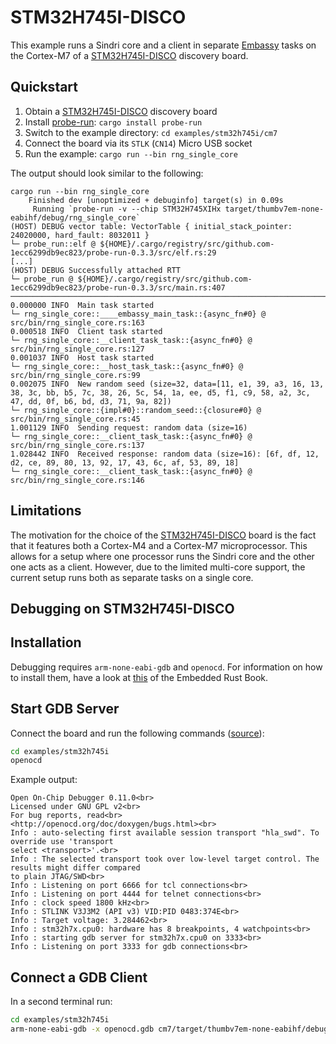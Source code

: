 # STM32H745I-DISCO

This example runs a Sindri core and a client in separate
[Embassy](https://embassy.dev/)
tasks on the Cortex-M7 of a
[STM32H745I-DISCO](https://www.st.com/en/evaluation-tools/stm32h745i-disco.html)
discovery board.

## Quickstart

1. Obtain a
[STM32H745I-DISCO](https://www.st.com/en/evaluation-tools/stm32h745i-disco.html)
discovery board
2. Install
[probe-run](https://crates.io/crates/probe-run):
`cargo install probe-run`
3. Switch to the example directory: `cd examples/stm32h745i/cm7`
4. Connect the board via its `STLK` (`CN14`) Micro USB socket
5. Run the example: `cargo run --bin rng_single_core`

The output should look similar to the following:

```output
cargo run --bin rng_single_core
    Finished dev [unoptimized + debuginfo] target(s) in 0.09s
     Running `probe-run -v --chip STM32H745XIHx target/thumbv7em-none-eabihf/debug/rng_single_core`
(HOST) DEBUG vector table: VectorTable { initial_stack_pointer: 24020000, hard_fault: 8032011 }
└─ probe_run::elf @ ${HOME}/.cargo/registry/src/github.com-1ecc6299db9ec823/probe-run-0.3.3/src/elf.rs:29
[...]
(HOST) DEBUG Successfully attached RTT
└─ probe_run @ ${HOME}/.cargo/registry/src/github.com-1ecc6299db9ec823/probe-run-0.3.3/src/main.rs:407
────────────────────────────────────────────────────────────────────────────────
0.000000 INFO  Main task started
└─ rng_single_core::____embassy_main_task::{async_fn#0} @ src/bin/rng_single_core.rs:163
0.000518 INFO  Client task started
└─ rng_single_core::__client_task_task::{async_fn#0} @ src/bin/rng_single_core.rs:127
0.001037 INFO  Host task started
└─ rng_single_core::__host_task_task::{async_fn#0} @ src/bin/rng_single_core.rs:99
0.002075 INFO  New random seed (size=32, data=[11, e1, 39, a3, 16, 13, 38, 3c, bb, b5, 7c, 38, 26, 5c, 54, 1a, ee, d5, f1, c9, 58, a2, 3c, 47, dd, 0f, b6, bd, d3, 71, 9a, 82])
└─ rng_single_core::{impl#0}::random_seed::{closure#0} @ src/bin/rng_single_core.rs:45
1.001129 INFO  Sending request: random data (size=16)
└─ rng_single_core::__client_task_task::{async_fn#0} @ src/bin/rng_single_core.rs:137
1.028442 INFO  Received response: random data (size=16): [6f, df, 12, d2, ce, 89, 80, 13, 92, 17, 43, 6c, af, 53, 89, 18]
└─ rng_single_core::__client_task_task::{async_fn#0} @ src/bin/rng_single_core.rs:146
```

## Limitations

The motivation for the choice of the
[STM32H745I-DISCO](https://www.st.com/en/evaluation-tools/stm32h745i-disco.html)
board is the fact that it features both a Cortex-M4 and a Cortex-M7 microprocessor.
This allows for a setup where one processor runs the Sindri core and the other one acts as a client.
However, due to the limited multi-core support, the current setup runs both as separate tasks on a
single core.

## Debugging on STM32H745I-DISCO

## Installation

Debugging requires `arm-none-eabi-gdb` and `openocd`.
For information on how to install them, have a look at
[this](https://docs.rust-embedded.org/book/intro/install/linux.html#packages)
of the Embedded Rust Book.

## Start GDB Server

Connect the board and run the following commands
([source](https://docs.rust-embedded.org/book/start/hardware.html#debugging)):

```sh
cd examples/stm32h745i
openocd
```

Example output:

```output
Open On-Chip Debugger 0.11.0<br>
Licensed under GNU GPL v2<br>
For bug reports, read<br>
<http://openocd.org/doc/doxygen/bugs.html><br>
Info : auto-selecting first available session transport "hla_swd". To override use 'transport
select <transport>'.<br>
Info : The selected transport took over low-level target control. The results might differ compared
to plain JTAG/SWD<br>
Info : Listening on port 6666 for tcl connections<br>
Info : Listening on port 4444 for telnet connections<br>
Info : clock speed 1800 kHz<br>
Info : STLINK V3J3M2 (API v3) VID:PID 0483:374E<br>
Info : Target voltage: 3.284462<br>
Info : stm32h7x.cpu0: hardware has 8 breakpoints, 4 watchpoints<br>
Info : starting gdb server for stm32h7x.cpu0 on 3333<br>
Info : Listening on port 3333 for gdb connections<br>
```

## Connect a GDB Client

In a second terminal run:

```sh
cd examples/stm32h745i
arm-none-eabi-gdb -x openocd.gdb cm7/target/thumbv7em-none-eabihf/debug/rng_single_core [--tui]
```
